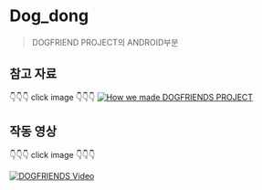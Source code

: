 # Dog_dong  


> DOGFRIEND PROJECT의 ANDROID부분  
  
    
  
## 참고 자료
👇👇👇 click image 👇👇👇
[![How we made DOGFRIENDS PROJECT](https://user-images.githubusercontent.com/41934914/64143478-347d3280-ce4b-11e9-9a46-9575d117d58c.png)](https://docs.google.com/presentation/d/1Vg2_ICmQpQnKnH7oQ80XfyxflkWw4JecI7NnsYquagU/edit?usp=sharing)  

  
  
## 작동 영상
👇👇👇 click image 👇👇👇  

[![DOGFRIENDS Video](https://i9.ytimg.com/vi/Dhcbthk6N94/mq2.jpg?sqp=CPjht-sF&rs=AOn4CLBMMrHORLsnpNdsVFr5FIp7YHbQdA)](https://www.youtube.com/embed/Dhcbthk6N94)  

